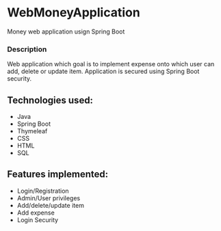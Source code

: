 # WebMoneyApplication

Money web application usign Spring Boot

### Description
Web application which goal is to implement expense onto which user can add, delete or update item. Application is secured using Spring Boot security.

## Technologies used:
* Java
* Spring Boot
* Thymeleaf
* CSS
* HTML
* SQL

## Features implemented:
* Login/Registration
* Admin/User privileges
* Add/delete/update item
* Add expense
* Login Security
